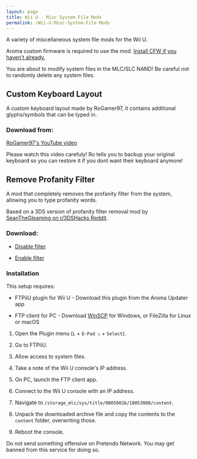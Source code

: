 ```yaml
---
layout: page
title: Wii U - Misc System File Mods
permalink: /Wii-U-Misc-System-File-Mods
---
```


A variety of miscellaneous system file mods for the Wii U.

<div class="note-blue">
  <p>
    Aroma custom firmware is required to use the mod.
    <a href="https://wiiu.hacks.guide/" target="_blank">
    Install CFW if you haven't already.</a>
  </p>
</div>

<div class="note-yellow">
  <p>
    You are about to modify system files in the MLC/SLC NAND!
    Be careful not to randomly delete any system files.
  </p>
</div>


## Custom Keyboard Layout

A custom keyboard layout made by RoGamer97, it contains additional glyphs/symbols that can be typed in.

### Download from:

<a href="https://youtu.be/Ddflr63MkSM" target="_blank">
RoGamer97's YouTube video</a>

Please watch this video carefuly! Ro tells you to backup your original keyboard so you can restore it if you dont want their keyboard anymore!


## Remove Profanity Filter

A mod that completely removes the profanity filter from the system, allowing you to type profanity words.

Based on a 3DS version of profanity filter removal mod by
<a href="https://www.reddit.com/r/3dshacks/comments/w9vmtw" target="_blank">
SeanTheGleaming on r/3DSHacks Reddit</a>.

### Download:

- [Disable filter](/files/Wii-U/DisableFilter.zip)

- [Enable filter](/files/Wii-U/EnableFilter.zip)

### Installation

<div class="note-blue">
  <p>This setup requires:</p>
  <ul>
    <li>
      <p>FTPiiU plugin for Wii U - Download this plugin from the Aroma Updater app</p>
    </li>
    <li>
      <p>
        FTP client for PC - Download
        <a href="https://winscp.net/" target="_blank">
        WinSCP</a> for Windows, or FileZilla for Linux or macOS
      </p>
    </li>
  </ul>
</div>

1. Open the Plugin menu (`L` + `D-Pad ↓` + `Select`).

2. Go to FTPiiU.

3. Allow access to system files.

4. Take a note of the Wii U console's IP address.

5. On PC, launch the FTP client app.

6. Connect to the Wii U console with an IP address.

7. Navigate to `/storage_mlc/sys/title/0005001b/10053000/content`.

8. Unpack the downloaded archive file and copy the contents to the `content` folder, overwriting those.

9. Reboot the console.

<div class="note-yellow">
  <p>
    Do not send something offensive on Pretendo Network.
    You may get banned from this service for doing so.
  </p>
</div>
